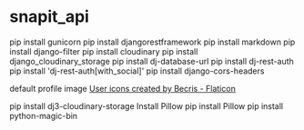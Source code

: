 # snapit_api


pip install gunicorn
pip install djangorestframework
pip install markdown
pip install django-filter
pip install cloudinary
pip install django_cloudinary_storage
pip install dj-database-url
pip install dj-rest-auth
pip install 'dj-rest-auth[with_social]'
pip install django-cors-headers

default profile image
<a href="https://www.flaticon.com/free-icons/user" title="user icons">User icons created by Becris - Flaticon</a>

pip install dj3-cloudinary-storage
Install Pillow
pip install Pillow
pip install python-magic-bin